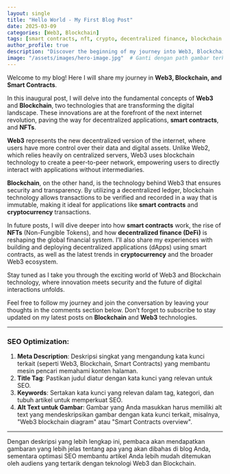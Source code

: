 ```yaml
---
layout: single
title: "Hello World - My First Blog Post"
date: 2025-03-09
categories: [Web3, Blockchain]
tags: [smart contracts, nft, crypto, decentralized finance, blockchain development]
author_profile: true
description: "Discover the beginning of my journey into Web3, Blockchain, Smart Contracts, and NFTs. In this post, I'll explore how these technologies are shaping the future of digital assets and decentralized applications."
image: "/assets/images/hero-image.jpg"  # Ganti dengan path gambar terkait
---
```


Welcome to my blog! Here I will share my journey in **Web3, Blockchain, and Smart Contracts**.

In this inaugural post, I will delve into the fundamental concepts of **Web3** and **Blockchain**, two technologies that are transforming the digital landscape. These innovations are at the forefront of the next internet revolution, paving the way for decentralized applications, **smart contracts**, and **NFTs**.

**Web3** represents the new decentralized version of the internet, where users have more control over their data and digital assets. Unlike Web2, which relies heavily on centralized servers, Web3 uses blockchain technology to create a peer-to-peer network, empowering users to directly interact with applications without intermediaries.

**Blockchain**, on the other hand, is the technology behind Web3 that ensures security and transparency. By utilizing a decentralized ledger, blockchain technology allows transactions to be verified and recorded in a way that is immutable, making it ideal for applications like **smart contracts** and **cryptocurrency** transactions.

In future posts, I will dive deeper into how **smart contracts** work, the rise of **NFTs** (Non-Fungible Tokens), and how **decentralized finance (DeFi)** is reshaping the global financial system. I’ll also share my experiences with building and deploying decentralized applications (dApps) using smart contracts, as well as the latest trends in **cryptocurrency** and the broader Web3 ecosystem.

Stay tuned as I take you through the exciting world of Web3 and Blockchain technology, where innovation meets security and the future of digital interactions unfolds.

Feel free to follow my journey and join the conversation by leaving your thoughts in the comments section below. Don’t forget to subscribe to stay updated on my latest posts on **Blockchain** and **Web3** technologies.

---

### SEO Optimization:
1. **Meta Description**: Deskripsi singkat yang mengandung kata kunci terkait (seperti Web3, Blockchain, Smart Contracts) yang membantu mesin pencari memahami konten halaman.
2. **Title Tag**: Pastikan judul diatur dengan kata kunci yang relevan untuk SEO.
3. **Keywords**: Sertakan kata kunci yang relevan dalam tag, kategori, dan tubuh artikel untuk memperkuat SEO.
4. **Alt Text untuk Gambar**: Gambar yang Anda masukkan harus memiliki alt text yang mendeskripsikan gambar dengan kata kunci terkait, misalnya, "Web3 blockchain diagram" atau "Smart Contracts overview".

---

Dengan deskripsi yang lebih lengkap ini, pembaca akan mendapatkan gambaran yang lebih jelas tentang apa yang akan dibahas di blog Anda, sementara optimasi SEO membantu artikel Anda lebih mudah ditemukan oleh audiens yang tertarik dengan teknologi Web3 dan Blockchain.
